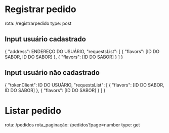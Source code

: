 # Registrar pedido
  rota: /registrarpedido
  type: post

  ## Input usuário cadastrado
  {
    "address": ENDEREÇO DO USUÁRIO,
    "requestsList": [
      {
        "flavors": [ID DO SABOR, ID DO SABOR]
      },
      {
        "flavors": [ID DO SABOR]
      }
    ]
  }

  ## Input usuário não cadastrado
  {
    "tokenClient": ID DO USUÁRIO,
    "requestsList": [
      {
        "flavors": [ID DO SABOR, ID DO SABOR]
      },
      {
        "flavors": [ID DO SABOR]
      }
    ]
  }

# Listar pedido
  rota: /pedidos
  rota_paginação: /pedidos?page=number
  type: get
